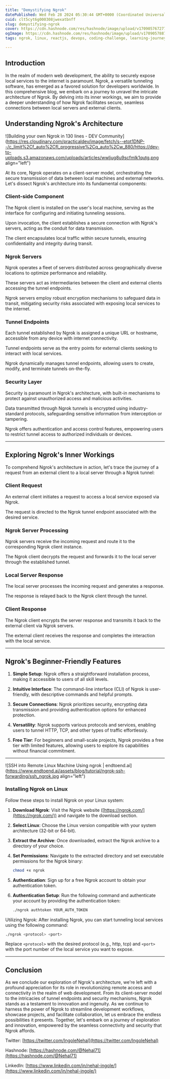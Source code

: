 ```yaml
---
title: "Demystifying Ngrok"
datePublished: Wed Feb 28 2024 05:30:44 GMT+0000 (Coordinated Universal Time)
cuid: clt5cyt6g000308jwexatbnff
slug: demystifying-ngrok
cover: https://cdn.hashnode.com/res/hashnode/image/upload/v1709057672779/da3d9820-017d-4241-acbe-89d6e47b2849.webp
ogImage: https://cdn.hashnode.com/res/hashnode/image/upload/v1709057887931/a638c5ec-b016-4b03-860b-9b92009c651c.webp
tags: ngrok, linux, reactjs, devops, coding-challenge, learning-journey, devops-articles, learn-in-public, devopscommunity

---
```


## Introduction

In the realm of modern web development, the ability to securely expose local services to the internet is paramount. Ngrok, a versatile tunneling software, has emerged as a favored solution for developers worldwide. In this comprehensive blog, we embark on a journey to unravel the intricate architecture of Ngrok. By delving into its inner workings, we aim to provide a deeper understanding of how Ngrok facilitates secure, seamless connections between local servers and external clients.

## Understanding Ngrok's Architecture

![Building your own Ngrok in 130 lines - DEV Community](https://res.cloudinary.com/practicaldev/image/fetch/s--etot1DNP--/c_limit%2Cf_auto%2Cfl_progressive%2Cq_auto%2Cw_880/https://dev-to-uploads.s3.amazonaws.com/uploads/articles/wwljug8u9scfmlk1qutg.png align="left")

At its core, Ngrok operates on a client-server model, orchestrating the secure transmission of data between local machines and external networks. Let's dissect Ngrok's architecture into its fundamental components:

### **Client-side Component**

The Ngrok client is installed on the user's local machine, serving as the interface for configuring and initiating tunneling sessions.

Upon invocation, the client establishes a secure connection with Ngrok's servers, acting as the conduit for data transmission.

The client encapsulates local traffic within secure tunnels, ensuring confidentiality and integrity during transit.

### **Ngrok Servers**

Ngrok operates a fleet of servers distributed across geographically diverse locations to optimize performance and reliability.

These servers act as intermediaries between the client and external clients accessing the tunnel endpoints.

Ngrok servers employ robust encryption mechanisms to safeguard data in transit, mitigating security risks associated with exposing local services to the internet.

### **Tunnel Endpoints**

Each tunnel established by Ngrok is assigned a unique URL or hostname, accessible from any device with internet connectivity.

Tunnel endpoints serve as the entry points for external clients seeking to interact with local services.

Ngrok dynamically manages tunnel endpoints, allowing users to create, modify, and terminate tunnels on-the-fly.

### **Security Layer**

Security is paramount in Ngrok's architecture, with built-in mechanisms to protect against unauthorized access and malicious activities.

Data transmitted through Ngrok tunnels is encrypted using industry-standard protocols, safeguarding sensitive information from interception or tampering.

Ngrok offers authentication and access control features, empowering users to restrict tunnel access to authorized individuals or devices.

---

## Exploring Ngrok's Inner Workings

To comprehend Ngrok's architecture in action, let's trace the journey of a request from an external client to a local server through a Ngrok tunnel:

### **Client Request**

An external client initiates a request to access a local service exposed via Ngrok.

The request is directed to the Ngrok tunnel endpoint associated with the desired service.

### **Ngrok Server Processing**

Ngrok servers receive the incoming request and route it to the corresponding Ngrok client instance.

The Ngrok client decrypts the request and forwards it to the local server through the established tunnel.

### **Local Server Response**

The local server processes the incoming request and generates a response.

The response is relayed back to the Ngrok client through the tunnel.

### **Client Response**

The Ngrok client encrypts the server response and transmits it back to the external client via Ngrok servers.

The external client receives the response and completes the interaction with the local service.

---

## Ngrok's Beginner-Friendly Features

1. **Simple Setup**: Ngrok offers a straightforward installation process, making it accessible to users of all skill levels.
    
2. **Intuitive Interface**: The command-line interface (CLI) of Ngrok is user-friendly, with descriptive commands and helpful prompts.
    
3. **Secure Connections**: Ngrok prioritizes security, encrypting data transmission and providing authentication options for enhanced protection.
    
4. **Versatility**: Ngrok supports various protocols and services, enabling users to tunnel HTTP, TCP, and other types of traffic effortlessly.
    
5. **Free Tier**: For beginners and small-scale projects, Ngrok provides a free tier with limited features, allowing users to explore its capabilities without financial commitment.
    

---

![SSH into Remote Linux Machine Using ngrok | endtoend.ai](https://www.endtoend.ai/assets/blog/tutorial/ngrok-ssh-forwarding/ssh_ngrok.jpg align="left")

### Installing Ngrok on Linux

Follow these steps to install Ngrok on your Linux system:

1. **Download Ngrok**: Visit the Ngrok website ([https://ngrok.com/](https://ngrok.com/)) and navigate to the download section.
    
2. **Select Linux**: Choose the Linux version compatible with your system architecture (32-bit or 64-bit).
    
3. **Extract the Archive**: Once downloaded, extract the Ngrok archive to a directory of your choice.
    
4. **Set Permissions**: Navigate to the extracted directory and set executable permissions for the Ngrok binary:
    
    ```bash
    chmod +x ngrok
    ```
    
5. **Authentication**: Sign up for a free Ngrok account to obtain your authentication token.
    
6. **Authentication Setup**: Run the following command and authenticate your account by providing the authentication token:
    
    ```bash
    ./ngrok authtoken YOUR_AUTH_TOKEN
    ```
    

Utilizing Ngrok: After installing Ngrok, you can start tunneling local services using the following command:

```bash
./ngrok <protocol> <port>
```

Replace `<protocol>` with the desired protocol (e.g., http, tcp) and `<port>` with the port number of the local service you want to expose.

---

## Conclusion

As we conclude our exploration of Ngrok's architecture, we're left with a profound appreciation for its role in revolutionizing remote access and connectivity in the realm of web development. From its client-server model to the intricacies of tunnel endpoints and security mechanisms, Ngrok stands as a testament to innovation and ingenuity. As we continue to harness the power of Ngrok to streamline development workflows, showcase projects, and facilitate collaboration, let us embrace the endless possibilities it presents. Together, let's embark on a journey of exploration and innovation, empowered by the seamless connectivity and security that Ngrok affords.

Twitter: [https://twitter.com/IngoleNehal](https://twitter.com/IngoleNehal)

Hashnode: [https://hashnode.com/@Nehal71](https://hashnode.com/@Nehal71)

LinkedIn: [https://www.linkedin.com/in/nehal-ingole/](https://www.linkedin.com/in/nehal-ingole/)